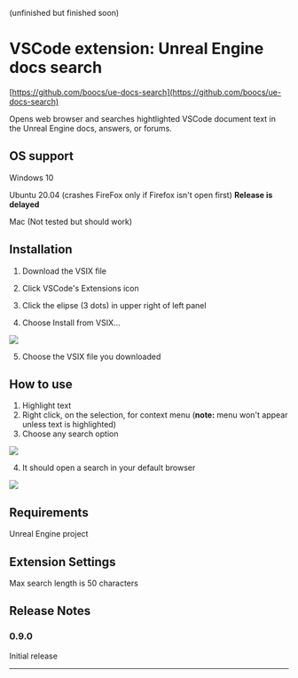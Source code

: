 (unfinished but finished soon)

# VSCode extension: Unreal Engine docs search

[https://github.com/boocs/ue-docs-search](https://github.com/boocs/ue-docs-search)

Opens web browser and searches hightlighted VSCode document text in the Unreal Engine docs, answers, or forums.

## OS support
Windows 10

Ubuntu 20.04 (crashes FireFox only if Firefox isn't open first) **Release is delayed**

Mac (Not tested but should work)

## Installation
1. Download the VSIX file



2. Click VSCode's Extensions icon
3. Click the elipse (3 dots) in upper right of left panel
4. Choose Install from VSIX...

![](https://gist.githubusercontent.com/boocs/f59bdd017ca4ab55e83c7cba24ee4a4d/raw/dd8acf46e900055b4b7356ab23ba79de855d76c3/install.gif)

5. Choose the VSIX file you downloaded

## How to use

1. Highlight text
2. Right click, on the selection, for context menu (**note:** menu won't appear unless text is highlighted)
3. Choose any search option

![](https://gist.githubusercontent.com/boocs/f59bdd017ca4ab55e83c7cba24ee4a4d/raw/87b5aea1a084309fe5c77654d68af0ccc216364e/instructions.gif)

4. It should open a search in your default browser

![](https://gist.githubusercontent.com/boocs/f59bdd017ca4ab55e83c7cba24ee4a4d/raw/87b5aea1a084309fe5c77654d68af0ccc216364e/searchedInDefaultBrowser.JPG)


## Requirements

Unreal Engine project

## Extension Settings

Max search length is 50 characters

## Release Notes

### 0.9.0

Initial release

-----------------------------------------------------------------------------------------------------------
